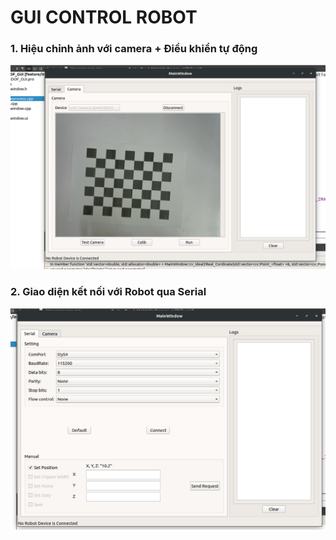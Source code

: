 # GUI CONTROL ROBOT

### 1. Hiệu chỉnh  ảnh với camera + Điều khiển tự động

![1570786795455](images/1570786795455.png)

### 2. Giao diện kết nối với Robot qua Serial

![1570786970985](images/1570786970985.png)